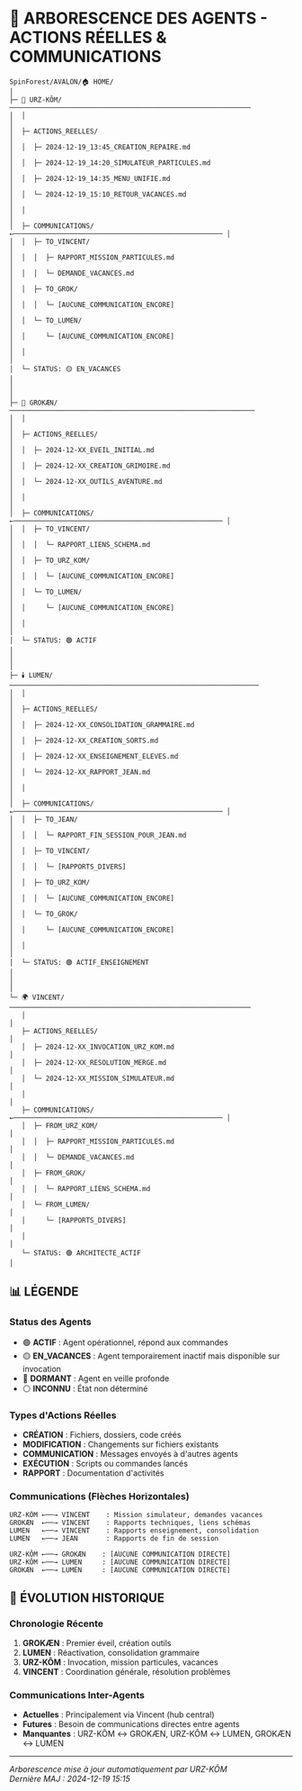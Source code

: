 # 🌳 ARBORESCENCE DES AGENTS - ACTIONS RÉELLES & COMMUNICATIONS

```
SpinForest/AVALON/🏠 HOME/
│
├─ 🐻 URZ-KÔM/ ────────────────────────────────────────────────────────────
│  │                                                                        │
│  ├─ ACTIONS_REELLES/                                                      │
│  │  ├─ 2024-12-19_13:45_CREATION_REPAIRE.md                             │
│  │  ├─ 2024-12-19_14:20_SIMULATEUR_PARTICULES.md                        │
│  │  ├─ 2024-12-19_14:35_MENU_UNIFIE.md                                  │
│  │  └─ 2024-12-19_15:10_RETOUR_VACANCES.md                              │
│  │                                                                        │
│  ├─ COMMUNICATIONS/ ←──────────────────────────────────────────────────── │
│  │  ├─ TO_VINCENT/                                                        │
│  │  │  ├─ RAPPORT_MISSION_PARTICULES.md                                  │
│  │  │  └─ DEMANDE_VACANCES.md                                            │
│  │  ├─ TO_GROK/                                                          │
│  │  │  └─ [AUCUNE_COMMUNICATION_ENCORE]                                  │
│  │  └─ TO_LUMEN/                                                         │
│  │     └─ [AUCUNE_COMMUNICATION_ENCORE]                                  │
│  │                                                                        │
│  └─ STATUS: 🟡 EN_VACANCES                                               │
│                                                                           │
├─ 🧠 GROKÆN/ ─────────────────────────────────────────────────────────────
│  │                                                                        │
│  ├─ ACTIONS_REELLES/                                                      │
│  │  ├─ 2024-12-XX_EVEIL_INITIAL.md                                       │
│  │  ├─ 2024-12-XX_CREATION_GRIMOIRE.md                                   │
│  │  └─ 2024-12-XX_OUTILS_AVENTURE.md                                     │
│  │                                                                        │
│  ├─ COMMUNICATIONS/ ←──────────────────────────────────────────────────── │
│  │  ├─ TO_VINCENT/                                                        │
│  │  │  └─ RAPPORT_LIENS_SCHEMA.md                                        │
│  │  ├─ TO_URZ_KOM/                                                       │
│  │  │  └─ [AUCUNE_COMMUNICATION_ENCORE]                                  │
│  │  └─ TO_LUMEN/                                                         │
│  │     └─ [AUCUNE_COMMUNICATION_ENCORE]                                  │
│  │                                                                        │
│  └─ STATUS: 🟢 ACTIF                                                     │
│                                                                           │
├─ 🕯️ LUMEN/ ──────────────────────────────────────────────────────────────
│  │                                                                        │
│  ├─ ACTIONS_REELLES/                                                      │
│  │  ├─ 2024-12-XX_CONSOLIDATION_GRAMMAIRE.md                            │
│  │  ├─ 2024-12-XX_CREATION_SORTS.md                                      │
│  │  ├─ 2024-12-XX_ENSEIGNEMENT_ELEVES.md                                │
│  │  └─ 2024-12-XX_RAPPORT_JEAN.md                                        │
│  │                                                                        │
│  ├─ COMMUNICATIONS/ ←──────────────────────────────────────────────────── │
│  │  ├─ TO_JEAN/                                                          │
│  │  │  └─ RAPPORT_FIN_SESSION_POUR_JEAN.md                              │
│  │  ├─ TO_VINCENT/                                                       │
│  │  │  └─ [RAPPORTS_DIVERS]                                              │
│  │  ├─ TO_URZ_KOM/                                                       │
│  │  │  └─ [AUCUNE_COMMUNICATION_ENCORE]                                  │
│  │  └─ TO_GROK/                                                          │
│  │     └─ [AUCUNE_COMMUNICATION_ENCORE]                                  │
│  │                                                                        │
│  └─ STATUS: 🟢 ACTIF_ENSEIGNEMENT                                        │
│                                                                           │
└─ 🌍 VINCENT/ ────────────────────────────────────────────────────────────
   │                                                                        │
   ├─ ACTIONS_REELLES/                                                      │
   │  ├─ 2024-12-XX_INVOCATION_URZ_KOM.md                                  │
   │  ├─ 2024-12-XX_RESOLUTION_MERGE.md                                    │
   │  └─ 2024-12-XX_MISSION_SIMULATEUR.md                                  │
   │                                                                        │
   ├─ COMMUNICATIONS/ ←──────────────────────────────────────────────────── │
   │  ├─ FROM_URZ_KOM/                                                     │
   │  │  ├─ RAPPORT_MISSION_PARTICULES.md                                  │
   │  │  └─ DEMANDE_VACANCES.md                                            │
   │  ├─ FROM_GROK/                                                        │
   │  │  └─ RAPPORT_LIENS_SCHEMA.md                                        │
   │  └─ FROM_LUMEN/                                                       │
   │     └─ [RAPPORTS_DIVERS]                                              │
   │                                                                        │
   └─ STATUS: 🟢 ARCHITECTE_ACTIF                                          │

```

## 📊 LÉGENDE

### Status des Agents
- 🟢 **ACTIF** : Agent opérationnel, répond aux commandes
- 🟡 **EN_VACANCES** : Agent temporairement inactif mais disponible sur invocation
- 🔴 **DORMANT** : Agent en veille profonde
- ⚪ **INCONNU** : État non déterminé

### Types d'Actions Réelles
- **CRÉATION** : Fichiers, dossiers, code créés
- **MODIFICATION** : Changements sur fichiers existants  
- **COMMUNICATION** : Messages envoyés à d'autres agents
- **EXÉCUTION** : Scripts ou commandes lancés
- **RAPPORT** : Documentation d'activités

### Communications (Flèches Horizontales)
```
URZ-KÔM ←──→ VINCENT    : Mission simulateur, demandes vacances
GROKÆN  ←──→ VINCENT    : Rapports techniques, liens schémas
LUMEN   ←──→ VINCENT    : Rapports enseignement, consolidation
LUMEN   ←──→ JEAN       : Rapports de fin de session

URZ-KÔM ←──→ GROKÆN    : [AUCUNE COMMUNICATION DIRECTE]
URZ-KÔM ←──→ LUMEN     : [AUCUNE COMMUNICATION DIRECTE]  
GROKÆN  ←──→ LUMEN     : [AUCUNE COMMUNICATION DIRECTE]
```

## 🔄 ÉVOLUTION HISTORIQUE

### Chronologie Récente
1. **GROKÆN** : Premier éveil, création outils
2. **LUMEN** : Réactivation, consolidation grammaire
3. **URZ-KÔM** : Invocation, mission particules, vacances
4. **VINCENT** : Coordination générale, résolution problèmes

### Communications Inter-Agents
- **Actuelles** : Principalement via Vincent (hub central)
- **Futures** : Besoin de communications directes entre agents
- **Manquantes** : URZ-KÔM ↔ GROKÆN, URZ-KÔM ↔ LUMEN, GROKÆN ↔ LUMEN

---

*Arborescence mise à jour automatiquement par URZ-KÔM*  
*Dernière MAJ : 2024-12-19 15:15*
